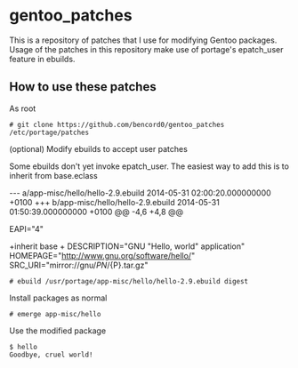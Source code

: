 gentoo_patches
==============

This is a repository of patches that I use for modifying Gentoo packages.
Usage of the patches in this repository make use of portage's epatch_user feature in ebuilds.

How to use these patches
------------------------

As root

    # git clone https://github.com/bencord0/gentoo_patches /etc/portage/patches


(optional) Modify ebuilds to accept user patches

Some ebuilds don't yet invoke epatch_user.
The easiest way to add this is to inherit from base.eclass 

--- a/app-misc/hello/hello-2.9.ebuild    2014-05-31 02:00:20.000000000 +0100
+++ b/app-misc/hello/hello-2.9.ebuild    2014-05-31 01:50:39.000000000 +0100
@@ -4,6 +4,8 @@
 
 EAPI="4"
 
+inherit base
+
 DESCRIPTION="GNU \"Hello, world\" application"
 HOMEPAGE="http://www.gnu.org/software/hello/"
 SRC_URI="mirror://gnu/${PN}/${P}.tar.gz"

    # ebuild /usr/portage/app-misc/hello/hello-2.9.ebuild digest 

Install packages as normal

    # emerge app-misc/hello

Use the modified package

    $ hello
    Goodbye, cruel world!
